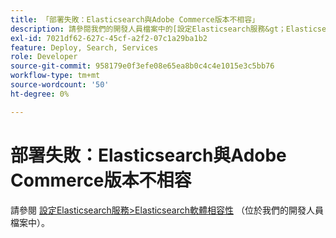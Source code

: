 ```yaml
---
title: 「部署失敗：Elasticsearch與Adobe Commerce版本不相容」
description: 請參閱我們的開發人員檔案中的[設定Elasticsearch服務&gt；Elasticsearch軟體相容性](https://devdocs.magento.com/guides/v2.3/cloud/project/project-conf-files_services-elastic.html#elasticsearch-software-compatibility)。
exl-id: 7021df62-627c-45cf-a2f2-07c1a29ba1b2
feature: Deploy, Search, Services
role: Developer
source-git-commit: 958179e0f3efe08e65ea8b0c4c4e1015e3c5bb76
workflow-type: tm+mt
source-wordcount: '50'
ht-degree: 0%

---
```


# 部署失敗：Elasticsearch與Adobe Commerce版本不相容

請參閱 [設定Elasticsearch服務>Elasticsearch軟體相容性](https://devdocs.magento.com/guides/v2.3/cloud/project/project-conf-files_services-elastic.html#elasticsearch-software-compatibility) （位於我們的開發人員檔案中）。
